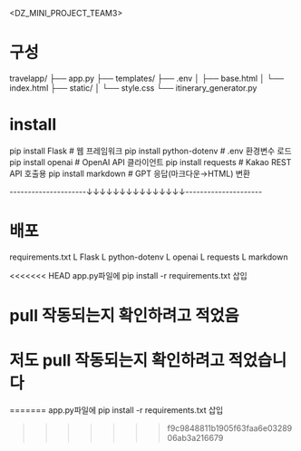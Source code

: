 <DZ_MINI_PROJECT_TEAM3>
# 구성
travelapp/
├── app.py
├── templates/
├── .env
│   ├── base.html
│   └── index.html
├── static/
│   └── style.css
└── itinerary_generator.py

# install
pip install Flask            # 웹 프레임워크
pip install python-dotenv    # .env 환경변수 로드
pip install openai           # OpenAI API 클라이언트
pip install requests         # Kakao REST API 호출용
pip install markdown         # GPT 응답(마크다운→HTML) 변환

---------------------↓↓↓↓↓↓↓↓↓↓↓↓↓↓↓---------------------
# 배포
requirements.txt
L Flask
L python-dotenv
L openai
L requests
L markdown

<<<<<<< HEAD
app.py파일에 pip install -r requirements.txt 삽입


# pull 작동되는지 확인하려고 적었음

# 저도 pull 작동되는지 확인하려고 적었습니다
=======
app.py파일에 pip install -r requirements.txt 삽입
>>>>>>> f9c9848811b1905f63faa6e0328906ab3a216679

